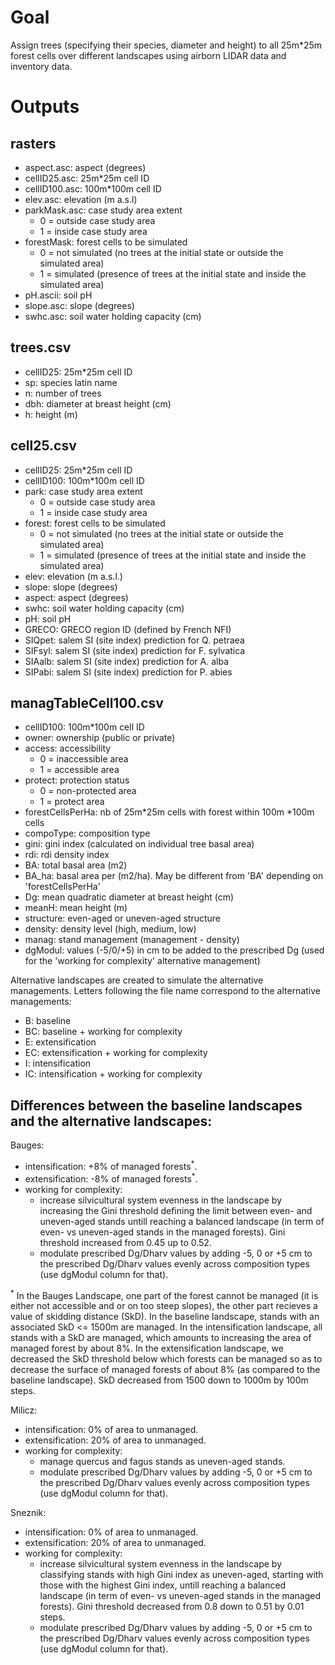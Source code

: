 # Goal
Assign trees (specifying their species, diameter and height) to all 25m*25m forest cells over different landscapes using airborn LIDAR data and inventory data.



# Outputs

## rasters
* aspect.asc: aspect (degrees)
* cellID25.asc: 25m*25m cell ID
* cellID100.asc: 100m*100m cell ID
* elev.asc: elevation (m a.s.l)
* parkMask.asc: case study area extent
  + 0 = outside case study area
  + 1 = inside case study area
* forestMask: forest cells to be simulated
  + 0 = not simulated (no trees at the initial state or outside the simulated area)
  + 1 = simulated (presence of trees at the initial state and inside the simulated area)
* pH.ascii: soil pH
* slope.asc: slope (degrees)
* swhc.asc: soil water holding capacity (cm)


## trees.csv
* cellID25: 25m*25m cell ID
* sp: species latin name
* n: number of trees
* dbh: diameter at breast height (cm)
* h: height (m)


## cell25.csv
* cellID25: 25m*25m cell ID
* cellID100: 100m*100m cell ID
* park: case study area extent
  + 0 = outside case study area
  + 1 = inside case study area
* forest: forest cells to be simulated
  + 0 = not simulated (no trees at the initial state or outside the simulated area)
  + 1 = simulated (presence of trees at the initial state and inside the simulated area)
* elev: elevation (m a.s.l.)
* slope: slope (degrees)
* aspect: aspect (degrees)
* swhc: soil water holding capacity (cm)
* pH: soil pH
* GRECO: GRECO region ID (defined by French NFI)
* SIQpet: salem SI (site index) prediction for Q. petraea
* SIFsyl: salem SI (site index) prediction for F. sylvatica
* SIAalb: salem SI (site index) prediction for A. alba
* SIPabi: salem SI (site index) prediction for P. abies


## managTableCell100.csv
* cellID100: 100m*100m cell ID
* owner: ownership (public or private)
* access: accessibility
  + 0 = inaccessible area
  + 1 = accessible area
* protect: protection status
  + 0 = non-protected area
  + 1 = protect area
* forestCellsPerHa: nb of 25m*25m cells with forest within 100m *100m cells
* compoType: composition type
* gini: gini index (calculated on individual tree basal area)
* rdi: rdi density index
* BA: total basal area (m2)
* BA_ha: basal area per (m2/ha). May be different from 'BA' depending on 'forestCellsPerHa'
* Dg: mean quadratic diameter at breast height (cm)
* meanH: mean height (m)
* structure: even-aged or uneven-aged structure
* density: density level (high, medium, low)
* manag: stand management (management - density)
* dgModul: values (-5/0/+5) in cm to be added to the prescribed Dg (used for the 'working for complexity' alternative management)

Alternative landscapes are created to simulate the alternative managements. Letters following the file name correspond to the alternative managements:
* B: baseline
* BC: baseline + working for complexity
* E: extensification
* EC: extensification + working for complexity
* I: intensification
* IC: intensification + working for complexity

## Differences between the baseline landscapes and the alternative landscapes:

Bauges:
* intensification: +8% of managed forests<sup>*</sup>.
* extensification: -8% of managed forests<sup>*</sup>.
* working for complexity:
  + increase silvicultural system evenness in the landscape by increasing the Gini threshold defining the limit between even- and uneven-aged stands untill reaching a balanced landscape (in term of even- vs uneven-aged stands in the managed forests). Gini threshold increased from 0.45 up to 0.52.
  + modulate prescribed Dg/Dharv values by adding -5, 0 or +5 cm to the prescribed Dg/Dharv values evenly across composition types (use dgModul column for that).

<sup>*</sup> In the Bauges Landscape, one part of the forest cannot be managed (it is either not accessible and or on too steep slopes), the other part recieves a value of skidding distance (SkD). In the baseline landscape, stands with an associated SkD <= 1500m are managed. In the intensification landscape, all stands with a SkD are managed, which amounts to increasing the area of managed forest by about 8%. In the extensification landscape, we decreased the SkD threshold below which forests can be managed so as to decrease the surface of managed forests of about 8% (as compared to the baseline landscape). SkD decreased from 1500 down to 1000m by 100m steps.

Milicz:
* intensification: 0% of area to unmanaged.
* extensification: 20% of area to unmanaged.
* working for complexity:
  + manage quercus and fagus stands as uneven-aged stands.
  + modulate prescribed Dg/Dharv values by adding -5, 0 or +5 cm to the prescribed Dg/Dharv values evenly across composition types (use dgModul column for that).

Sneznik:
* intensification: 0% of area to unmanaged.
* extensification: 20% of area to unmanaged.
* working for complexity:
  + increase silvicultural system evenness in the landscape by classifying stands with high Gini index as uneven-aged, starting with those with the highest Gini index, untill reaching a balanced landscape (in term of even- vs uneven-aged stands in the managed forests). Gini threshold decreased from 0.8 down to 0.51 by 0.01 steps.
  + modulate prescribed Dg/Dharv values by adding -5, 0 or +5 cm to the prescribed Dg/Dharv values evenly across composition types (use dgModul column for that).
